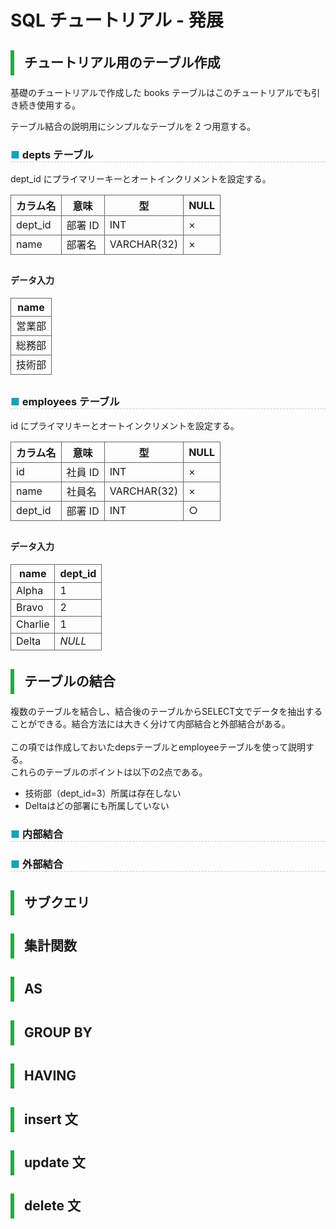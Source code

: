 <link href="https://use.fontawesome.com/releases/v5.0.6/css/all.css" rel="stylesheet">
<style>
  a::after {
    padding: 0 4px;
    content: "\f35d";
    font-family: "Font Awesome 5 Free";
    font-weight: 900;
    font-size: 0.8rem;
  }
  @media print {
    @page { margin: 0; }
    body { margin: 1.6cm; }
  }
  h2 {
    border-left: solid 6px #28a745;
    border-bottom: none!important;
    padding-left: 16px;
    height: 40px!important;
    line-height: 40px!important;
    font-weight: bold!important;
  }
  h3 {
    padding-left: -14px;
    border-bottom: dashed #ccc 1px;
  }
  h3:before {
    content: "■ ";
    color: #17a2b8;
  }
  th, td {
    border: solid 1px #666;
  }
  table {
    margin-bottom: 30px;
  }
  strong {
    color: #f66;
  }
  hr {
    margin-bottom: 30px;
    border-color: #ccc;
  }
  blockquote {
    background: none!important;
    /* font-style: italic; */
    color: #999;
  }
</style>

# SQL チュートリアル - 発展

## チュートリアル用のテーブル作成

基礎のチュートリアルで作成した books テーブルはこのチュートリアルでも引き続き使用する。

テーブル結合の説明用にシンプルなテーブルを 2 つ用意する。

### depts テーブル

dept_id にプライマリーキーとオートインクリメントを設定する。

| カラム名 | 意味    | 型          | NULL |
| -------- | ------- | ----------- | ---- |
| dept_id  | 部署 ID | INT         | ×    |
| name     | 部署名  | VARCHAR(32) | ×    |

#### データ入力

| name   |
| ------ |
| 営業部 |
| 総務部 |
| 技術部 |

### employees テーブル

id にプライマリキーとオートインクリメントを設定する。

| カラム名 | 意味    | 型          | NULL |
| -------- | ------- | ----------- | ---- |
| id       | 社員 ID | INT         | ×    |
| name     | 社員名  | VARCHAR(32) | ×    |
| dept_id  | 部署 ID | INT         | ○    |

#### データ入力

| name    | dept_id |
| ------- | ------- |
| Alpha   | 1       |
| Bravo   | 2       |
| Charlie | 1       |
| Delta   | _NULL_  |

## テーブルの結合
複数のテーブルを結合し、結合後のテーブルからSELECT文でデータを抽出することができる。結合方法には大きく分けて内部結合と外部結合がある。  
<br>
この項では作成しておいたdepsテーブルとemployeeテーブルを使って説明する。  
これらのテーブルのポイントは以下の2点である。  

- 技術部（dept_id=3）所属は存在しない
- Deltaはどの部署にも所属していない

### 内部結合


### 外部結合

## サブクエリ

## 集計関数

## AS

## GROUP BY

## HAVING

## insert 文

## update 文

## delete 文
